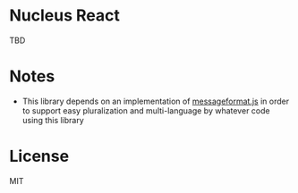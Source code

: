 # Nucleus React

TBD

# Notes

- This library depends on an implementation of [messageformat.js](https://github.com/SlexAxton/messageformat.js/) in order to support easy pluralization and multi-language by whatever code using this library

# License

MIT
